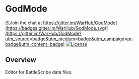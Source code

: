 # GodMode

[![Join the chat at https://gitter.im/WarHub/GodMode](https://badges.gitter.im/WarHub/GodMode.svg)](https://gitter.im/WarHub/GodMode?utm_source=badge&utm_medium=badge&utm_campaign=pr-badge&utm_content=badge)
[![License](https://img.shields.io/github/license/WarHub/GodMode.svg)](https://github.com/WarHub/GodMode/blob/master/LICENSE.md)

## Overview

Editor for BattleScribe data files.
